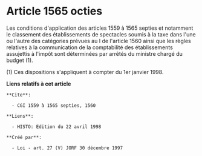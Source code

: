 # Article 1565 octies

Les conditions d'application des articles 1559 à 1565 septies et notamment le classement des établissements de spectacles
soumis à la taxe dans l'une ou l'autre des catégories prévues au I de l'article 1560 ainsi que les règles relatives à la
communication de la comptabilité des établissements assujettis à l'impôt sont déterminées par arrêtés du ministre chargé du
budget (1).

(1) Ces dispositions s'appliquent à compter du 1er janvier 1998.

**Liens relatifs à cet article**

	**Cite**:

	  - CGI 1559 à 1565 septies, 1560

	**Liens**:

	  - HISTO: Edition du 22 avril 1998

	**Créé par**:

	  - Loi - art. 27 (V) JORF 30 décembre 1997
